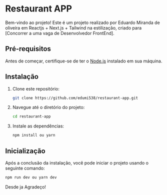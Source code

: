 # Restaurant APP

Bem-vindo ao projeto! Este é um projeto realizado por Eduardo Miranda de oliveira em Reactjs + Next.js + Tailwind na estilização, criado para [Concorrer a uma vaga de Desenvolvedor FrontEnd].

## Pré-requisitos

Antes de começar, certifique-se de ter o [Node.js](https://nodejs.org/) instalado em sua máquina.

## Instalação

1. Clone este repositório:

    ```bash
    git clone https://github.com/edumi538/restaurant-app.git
    ```

2. Navegue até o diretório do projeto:

    ```bash
    cd restaurant-app
    ```

3. Instale as dependências:

    ```bash
    npm install ou yarn
    ```
    
## Inicialização

Após a conclusão da instalação, você pode iniciar o projeto usando o seguinte comando:

```bash
npm run dev ou yarn dev
```

Desde ja Agradeço!

